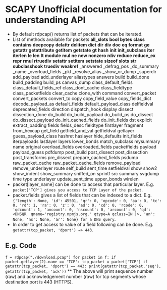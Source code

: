 # SCAPY Unofficial documentation for understanding API

* By default rdpcap() returns list of packets that can be iterated.
* List of methods available for packets
__all_slots__
__bool__
__bytes__
__class__
__contains__
__deepcopy__
__delattr__
__delitem__
__dict__
__dir__
__div__
__doc__
__eq__
__format__
__ge__
__getattr__
__getattribute__
__getitem__
__getstate__
__gt__
__hash__
__init__
__init_subclass__
__iter__
__iterlen__
__le__
__len__
__lt__
__module__
__mul__
__ne__
__new__
__nonzero__
__rdiv__
__reduce__
__reduce_ex__
__repr__
__rmul__
__rtruediv__
__setattr__
__setitem__
__setstate__
__sizeof__
__slots__
__str__
__subclasshook__
__truediv__
__weakref__
_answered
_defrag_pos
_do_summary
_name
_overload_fields
_pkt
_resolve_alias
_show_or_dump
_superdir
add_payload
add_underlayer
aliastypes
answers
build
build_done
build_padding
build_ps
canvas_dump
class_default_fields
class_default_fields_ref
class_dont_cache
class_fieldtype
class_packetfields
clear_cache
clone_with
command
convert_packet
convert_packets
convert_to
copy
copy_field_value
copy_fields_dict
decode_payload_as
default_fields
default_payload_class
delfieldval
deprecated_fields
direction
dispatch_hook
display
dissect
dissection_done
do_build
do_build_payload
do_build_ps
do_dissect
do_dissect_payload
do_init_cached_fields
do_init_fields
dst
explicit
extract_padding
fields
fields_desc
fieldtype
firstlayer
fragment
from_hexcap
get_field
getfield_and_val
getfieldval
getlayer
guess_payload_class
hashret
haslayer
hide_defaults
init_fields
iterpayloads
lastlayer
layers
lower_bonds
match_subclass
mysummary
name
original
overload_fields
overloaded_fields
packetfields
payload
payload_guess
pdfdump
post_build
post_dissect
post_dissection
post_transforms
pre_dissect
prepare_cached_fields
psdump
raw_packet_cache
raw_packet_cache_fields
remove_payload
remove_underlayer
route
self_build
sent_time
setfieldval
show
show2
show_indent
show_summary
sniffed_on
sprintf
src
summary
svgdump
time
type
underlayer
update_sent_time
upper_bonds
wirelen
* packet[layer_name] can be done to access that particular layer. E.g. `packet['TCP'] gives you access to TCP Layer of the packet`.
* packet.fields gives a list of fields that can be indexed to a dict. E.g. `{'length': None, 'id': 45501, 'qr': 0, 'opcode': 0, 'aa': 0, 'tc': 0, 'rd': 1, 'ra': 0, 'z': 0, 'ad': 0, 'cd': 0, 'rcode': 0, 'qdcount': 1, 'ancount': 0, 'nscount': 0, 'arcount': 0, 'qd': <DNSQR  qname='registry.npmjs.org.' qtype=A qclass=IN |>, 'an': None, 'ns': None, 'ar': None} for a DNS query`.
* In order to get access to value of a field following can be done. E.g. `getattr(tcp_packet, 'dport') => 443`.
## E.g. Code
`
f = rdpcap("./download.pcap")
for packet in f:
    if packet.getlayer(2).name == 'TCP':
        tcp_packet = packet['TCP']
        if getattr(tcp_packet, 'dport') == 443:
            print(getattr(tcp_packet,'seq'), getattr(tcp_packet, 'ack'))
`
** The above will print sequence number (raw) and acknowledgement number (raw) for tcp segments whose destination port is 443 (HTTPS).

